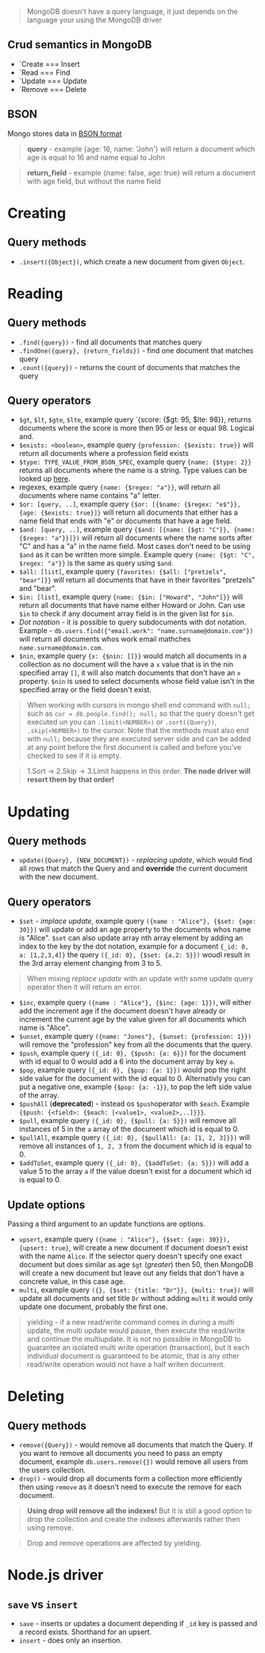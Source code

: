 
> MongoDB doesn't have a query language, it just depends on the language your using the MongoDB driver

## Crud semantics in MongoDB
- `Create === Insert
- `Read === Find
- `Update === Update
- `Remove === Delete

## BSON
Mongo stores data in [BSON format](http://bsonspec.org/)

> **query** - example {age: 16, name: 'John'} will return a document which age is equal to 16 and name equal to John

> **return_field** - example {name: false, age: true} will return a document with age field, but without the name field

# Creating
## Query methods
- `.insert({Object})`, which create a new document from given `Object`.

# Reading
## Query methods
- `.find({query})` - find all documents that matches query
- `.findOne({query}, {return_fields})` - find one document that matches query
- `.count({query})` - returns the count of documents that matches the query

## Query operators
- `$gt`, `$lt`, `$gte`, `$lte`, example query `{score: {$gt: 95, $lte: 98}}, returns documents where the score is more then 95 or less or equal 98. Logical and.
- `$exists: <boolean>`, example query `{profession: {$exists: true}}` will return all documents where a profession field exists
- `$type: TYPE_VALUE_FROM_BSON_SPEC`, example query `{name: {$type: 2}}` returns all documents where the name is a string. Type values can be looked up [here](http://bsonspec.org/spec.html).
- regexes, example query `{name: {$regex: "a"}}`, will return all documents where name contains "a" letter. 
- `$or: [query, ..]`, example query `{$or: [{$name: {$regex: "e$"}}, {age: {$exists: true}]}` will return all documents that either has a name field that ends with "e" or documents that have a age field.
- `$and: [query, ..]`, example query `{$and: [{name: {$gt: "C"}}, {name: {$regex: "a"}}]})` will return all documents where the name sorts after "C" and has a "a" in the name field. Most cases don't need to be using `$and` as it can be written more simple. Example query `{name: {$gt: "C", $regex: "a"}}` is the same as query using `$and`.
- `$all: [list]`, example query `{favorites: {$all: ["pretzels", "bear"]}}` will return all documents that have in their favorites "pretzels" and "bear".
- `$in: [list]`, example query `{name: {$in: ["Howard", "John"]}}` will return all documents that have name either Howard or John. Can use `$in` to check if any document array field is in the given list for `$in`.
- *Dot notation* - it is possible to query subdocuments with dot notation. Example - `db.users.find({"email.work": "name.surname@domain.com"})` will return all documents whos work email mathches `name.surname@domain.com`.
- `$nin`, example query `{x: {$nin: []}}` would match all documents in a collection as no document will the have a `x` value that is in the nin specified array `[]`, it will also match documents that don't have an `x` property. `$nin` is used to select documents whose field value isn't in the specified array or the field doesn't exist.

> When working with cursors in mongo shell end command with `null;` such as `cur = db.people.find(); null;` so that the query doesn't get executed un you can `.limit(<NUMBER>)` or `.sort({Query})`, `.skip(<NUMBER>)` to the cursor. Note that the methods must also end with `null;` because they are executed server side and can be added at any point before the first document is called and before you've checked to see if it is empty.

> 1.Sort -> 2.Skip -> 3.Limit happens in this order. **The node driver will resort them by that order!**

# Updating
## Query methods
- `update({Query}, {NEW_DOCUMENT})` - *replacing update*, which would find all rows that match the Query and and **override** the current document with the new document.

## Query operators
- `$set` - *implace update*, example query `({name : "Alice"}, {$set: {age: 30}})` will update or add an age property to the documents whos name is "Alice". `$set` can also update array nth array element by adding an index to the key by the dot notation, example for a document `{_id: 0, a: [1,2,3,4]}` the query `({_id: 0}, {$set: {a.2: 5}})` woudl result in the 3rd array element changing from 3 to 5.

> When mixing *replace update* with an update with some update query operator then it will return an error.

- `$inc`, example query `({name : "Alice"}, {$inc: {age: 1}})`, will either add the increment age if the document doesn't have already or increment the current age by the value given for all documents which name is "Alice".
- `$unset`, example query `({name: "Jones"}, {$unset: {profession: 1}})` will remove the "profession" key from all the documents that the query.
- `$push`, example query `({_id: 0}, {$push: {a: 6}})` for the document with id equal to 0 would add a 6 into the document array by key `a`.
- `$pop`, example query `({_id: 0}, {$pop: {a: 1}})` would pop the right side value for the document with the id equal to 0. Alternativly you can put a negative one, example `{$pop: {a: -1}}`, to pop the left side value of the array.
- `$pushAll` (**deprecated**) - instead os `$push`operator with `$each`. Example `{$push: {<field>: {$each: [<value1>, <value2>,..]}}}`.
- `$pull`, example query `({_id: 0}, {$pull: {a: 5}})` will remove all instances of 5 in the `a` array of the document which id is equal to 0.
- `$pullAll`, example query `({_id: 0}, {$pullAll: {a: [1, 2, 3]}})` will remove all instances of `1, 2, 3` from the document which id is equal to 0.
- `$addToSet`, example query `({_id: 0}, {$addToSet: {a: 5}})` will add a value 5 to the array `a` if the value doesn't exist for a document which id is equal to 0.

## Update options
Passing a third argument to an update functions are options.

- `upsert`, example query `({name : "Alice"}, {$set: {age: 30}}), {upsert: true}`, will create a new document if document doesn't exist with the name `Alice`. If the selector query doesn't specify one exact document but does similar as age `$gt` (*greater*) then 50, then MongoDB will create a new document but leave out any fields that don't have a concrete value, in this case age.
- `multi`, example query `({}, {$set: {title: "Dr"}}, {multi: true})` will update all documents and set title `Dr` without adding `multi` it would only update one document, probably the first one.

> yielding - if a new read/write command comes in during a multi update, the multi update would pause, then execute the read/write and continue the multiupdate. It is not no possible in MongoDB to guarantee an isolated multi write operation (transaction), but it each individual document is guaranteed to be atomic, that is any other read/write operation would not have a half writen document.

# Deleting
## Query methods
- `remove({Query})` - would remove all documents that match the Query. If you want to remove all documents you need to pass an empty document, example `db.users.remove({})` would remove all users from the users collection.
- `drop()` - would drop all documents form a collection more efficiently then using `remove` as it doesn't need to execute the remove for each document.

> **Using drop will remove all the indexes!** But it is still a good option to drop the collection and create the indexes afterwards rather then using remove.

> Drop and remove operations are affected by yielding.

# Node.js driver
## `save` vs `insert`
- `save` - inserts or updates a document depending if `_id` key is passed and a record exists. Shorthand for an upsert.
- `insert` - does only an insertion.
